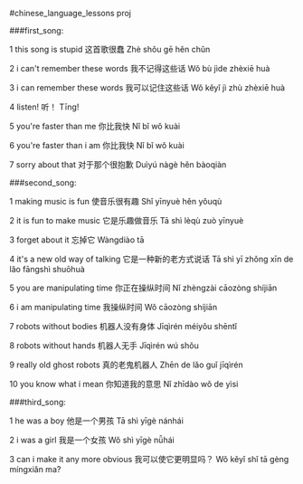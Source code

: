 #chinese_language_lessons proj

###first_song:

1 this song is stupid
这首歌很蠢
Zhè shǒu gē hěn chǔn

2 i can't remember these words
我不记得这些话
Wǒ bù jìde zhèxiē huà

3 i can remember these words
我可以记住这些话
Wǒ kěyǐ jì zhù zhèxiē huà

4 listen!
听！
Tīng!

5 you're faster than me
你比我快
Nǐ bǐ wǒ kuài

6 you're faster than i am
你比我快
Nǐ bǐ wǒ kuài

7 sorry about that
对于那个很抱歉
Duìyú nàgè hěn bàoqiàn

###second_song:

1 making music is fun
使音乐很有趣
Shǐ yīnyuè hěn yǒuqù

2 it is fun to make music
它是乐趣做音乐
Tā shì lèqù zuò yīnyuè

3 forget about it
忘掉它
Wàngdiào tā

4 it's a new old way of talking
它是一种新的老方式说话
Tā shì yī zhǒng xīn de lǎo fāngshì shuōhuà

5 you are manipulating time
你正在操纵时间
Nǐ zhèngzài cāozòng shíjiān

6 i am manipulating time
我操纵时间
Wǒ cāozòng shíjiān

7 robots without bodies
机器人没有身体
Jīqìrén méiyǒu shēntǐ

8 robots without hands
机器人无手
Jīqìrén wú shǒu

9 really old ghost robots
真的老鬼机器人
Zhēn de lǎo guǐ jīqìrén

10 you know what i mean
你知道我的意思
Nǐ zhīdào wǒ de yìsi

###third_song:

1 he was a boy
他是一个男孩
Tā shì yīgè nánhái

2 i was a girl
我是一个女孩
Wǒ shì yīgè nǚhái

3 can i make it any more obvious
我可以使它更明显吗？
Wǒ kěyǐ shǐ tā gèng míngxiǎn ma?
